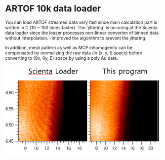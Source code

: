 # ARTOF 10k data loader
 You can load ARTOF streamed data very fast since main calculation part is written in C (10 ~ 100 times faster). The 'jittering' is occuring at the Scienta data loader since the loaser processes non-linear converion of binned data without interpolation. I improved the algorithm to prevent the jittering.
 
In addition, mesh pattern as well as MCP inhomogenity can be compensated by normalizing the raw data (in (x, y, t) space) before converting to (θx, θy, E) space by using a poly Au data.


<p align="center"><img src="result.png"></p>
